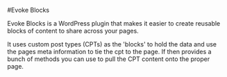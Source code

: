#Evoke Blocks

Evoke Blocks is a WordPress plugin that makes it easier to create reusable blocks of content to share across your pages.

It uses custom post types (CPTs) as the 'blocks' to hold the data and use the pages meta information to tie the cpt to the page. If then provides a bunch of methods you can use to pull the CPT content onto the proper page.